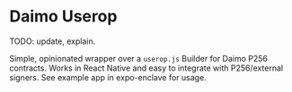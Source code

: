 # Daimo Userop

TODO: update, explain.

Simple, opinionated wrapper over a `userop.js` Builder for Daimo P256 contracts. Works in React Native and easy to integrate with P256/external signers. See example app in expo-enclave for usage.
